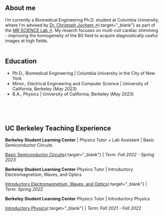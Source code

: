 ## About me 
I’m currently a Biomedical Engineering Ph.D. student at Columbia University, where I'm advised by [Dr. Christoph Juchem ↗](https://classes.berkeley.edu/content/2023-spring-physics-111a-101-lec-101](https://www.engineering.columbia.edu/faculty/christoph-juchem)){:target="_blank"} as part of the [MR SCIENCE Lab ↗](https://juchem.bme.columbia.edu/). My resarch focuses on multi-coil cardiac shimming - improving the homogeneity of the B0 field to acquire diagnostically useful images at high fields.  
&nbsp;
&nbsp;

## Education

- Ph.D., Biomedical Engineering | Columbia University in the City of New York 							       		
- Minor., Electrical Engineering and Computer Science	| University of California, Berkeley (_May 2023_) 			        		
- B.A., Physics | University of California, Berkeley (_May 2023_)

&nbsp;
&nbsp;


&nbsp;
&nbsp;


## UC Berkeley Teaching Experience 

**Berkeley Student Learning Center** |  Physics Tutor + Lab Assistant | Basic Semiconductor Circuits

[Basic Semiconductor Circuits](https://classes.berkeley.edu/content/2023-spring-physics-111a-101-lec-101){:target="_blank"} | _Term: Fall 2022 - Spring 2023_

**Berkeley Student Learning Center** Physics Tutor | Introductory Electromagnetism, Waves, and Optics

[Introductory Electromagnetism, Waves, and Optics](https://classes.berkeley.edu/content/2024-spring-physics-7b-001-lec-001){:target="_blank"} | _Term: Spring 2022_

**Berkeley Student Learning Center** Physics Tutor | Introductory Physics

[Introductory Physics](https://classes.berkeley.edu/content/2024-spring-physics-8a-001-lec-001){:target="_blank"} | _Term: Fall 2021 - Fall 2022_

&nbsp;
&nbsp;
